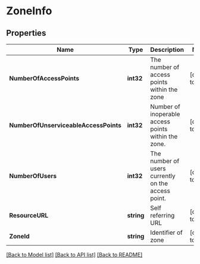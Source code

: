 # ZoneInfo

## Properties
Name | Type | Description | Notes
------------ | ------------- | ------------- | -------------
**NumberOfAccessPoints** | **int32** | The number of access points within the zone | [default to null]
**NumberOfUnserviceableAccessPoints** | **int32** | Number of inoperable access points within the zone. | [default to null]
**NumberOfUsers** | **int32** | The number of users currently on the access point. | [default to null]
**ResourceURL** | **string** | Self referring URL | [default to null]
**ZoneId** | **string** | Identifier of zone | [default to null]

[[Back to Model list]](../README.md#documentation-for-models) [[Back to API list]](../README.md#documentation-for-api-endpoints) [[Back to README]](../README.md)


